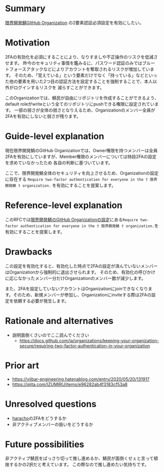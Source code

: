 # Summary

[summary]: #summary

[限界開発鯖GitHub Organization](https://github.com/approvers/) の2要素認証必須設定を有効にしたい。

# Motivation

[motivation]: #motivation

2FAの有効化を必須にすることにより、なりすましや不正操作のリスクを低減させます。
昨今のセキュリティ事情を鑑みるに、パスワード認証のみではブルートフォースアタックなどによりアカウントを奪取されるリスクが増加しています。
そのため、「覚えている」という要素だけでなく「持っている」などといった他の要素を用いた2つ目の認証方法を設定することを強制することで、本人以外がログインするリスクを
減らすことができます。

このOrganizationでは、鯖民が自由にリポジトリを作成することができるよう、default roleがwriteという全てのリポジトリにpushできる権限に設定されています。
一部の弱さが全体の弱さとなりえるため、Organizationのメンバー全員が2FAを有効にしないと弱さが残ります。

# Guide-level explanation

[guide-level-explanation]: #guide-level-explanation

現在限界開発鯖のGitHub Organizationでは、Owner権限を持つメンバーは全員2FAを有効にしていますが、Member権限のメンバーについては特段2FAの設定を求めていなかったため
各自の判断に基づいています。

ここで、限界開発鯖全体のセキュリティを向上させるため、Organizationの設定に存在する `Require two-factor authentication for everyone in the † 限界開発鯖 † organization.` を有効にすることを提案します。

# Reference-level explanation

[reference-level-explanation]: #reference-level-explanation

このRFCでは[限界開発鯖のGitHub Organizationの設定](https://github.com/organizations/approvers/settings/security)にある`Require two-factor authentication for everyone in the † 限界開発鯖 † organization.`を有効にすることを提案します。

# Drawbacks

[drawbacks]: #drawbacks

この設定を有効化すると、有効化した時点で2FAの設定が済んでいないメンバーはOrganizationから強制的に退出させられます。
そのため、有効化の呼びかけに応じなかったメンバー分だけOrganizationのメンバー数が減少します。

また、2FAを設定していないアカウントはOrganizationにjoinできなくなります。そのため、新規メンバーが参加し、Organizationにinviteする際は2FAの設定を依頼する必要が発生します。

# Rationale and alternatives

[rationale-and-alternatives]: #rationale-and-alternatives

- 説明面倒くさいのでここ読んでください
  - https://docs.github.com/ja/organizations/keeping-your-organization-secure/requiring-two-factor-authentication-in-your-organization

# Prior art

[prior-art]: #prior-art

- https://viibar-engineering.hatenablog.com/entry/2020/05/20/131917
- https://qiita.com/IZUMIRU/items/e96282ab4f3183cf53a8

# Unresolved questions

[unresolved-questions]: #unresolved-questions

- [haracho](https://github.com/orgs/approvers/people/haracho)の2FAをどうするか
- 非アクティブメンバーの扱いをどうするか

# Future possibilities

[future-possibilities]: #future-possibilities

非アクティブ鯖民をばっさり切って推し進めるか、鯖民が面倒くせぇと言って頓挫するかの2択だと考えています。
この際なので推し進めたい気持ちです。
